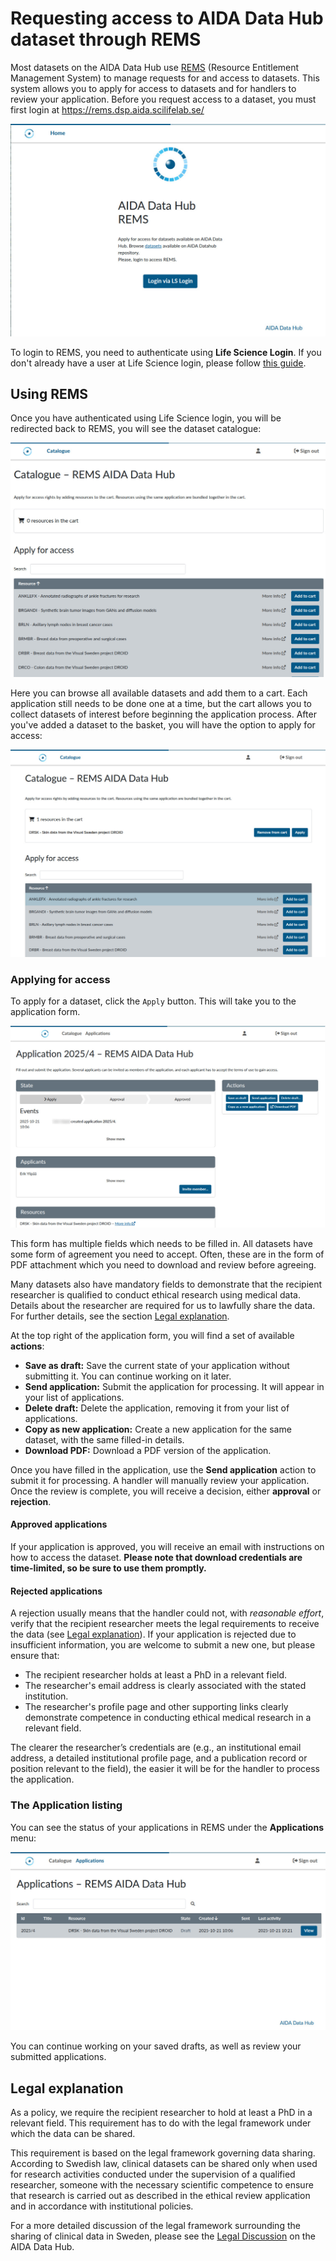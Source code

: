 # Requesting access to AIDA Data Hub dataset through REMS

Most datasets on the AIDA Data Hub use [REMS](https://github.com/CSCfi/rems) (Resource Entitlement Management System) to manage requests for and access to datasets. This system allows you to apply for access to datasets and for handlers to review your application. Before you request access to a dataset, you must first login at <https://rems.dsp.aida.scilifelab.se/>

![REMS Login Screen](imgs/data-sharing-request/rems-login-screen.jpg)

To login to REMS, you need to authenticate using **Life Science Login**. If you don't already have a user at Life Science login, please follow [this guide](../dsp/getting-started/life-science-login.md).

## Using REMS

Once you have authenticated using Life Science login, you will be redirected back to REMS, you will see the dataset catalogue:

![REMS Catalogue](imgs/data-sharing-request/rems-catalogue-items.jpg)

Here you can browse all available datasets and add them to a cart. Each application still needs to be done one at a time, but the cart allows you to collect datasets of interest before beginning the application process. After you've added a dataset to the basket, you will have the option to apply for access:

![REMS dataset in basket](imgs/data-sharing-request/rems-added-to-basket.jpg)

### Applying for access

To apply for a dataset, click the `Apply` button. This will take you to the application form.

![REMS dataset application form](imgs/data-sharing-request/rems-application-form.jpg)

This form has multiple fields which needs to be filled in. All datasets have some form of agreement you need to accept. Often, these are in the form of PDF attachment which you need to download and review before agreeing.

Many datasets also have mandatory fields to demonstrate that the recipient researcher is qualified to conduct ethical research using medical data. Details about the researcher are required for us to lawfully share the data. For further details, see the section [Legal explanation](#legal-explanation).

At the top right of the application form, you will find a set of available **actions**:

- **Save as draft:** Save the current state of your application without submitting it. You can continue working on it later.
- **Send application:** Submit the application for processing. It will appear in your list of applications.
- **Delete draft:** Delete the application, removing it from your list of applications.
- **Copy as new application:** Create a new application for the same dataset, with the same filled-in details.
- **Download PDF:** Download a PDF version of the application.

Once you have filled in the application, use the **Send application** action to submit it for processing. A handler will manually review your application. Once the review is complete, you will receive a decision, either **approval** or **rejection**.

#### Approved applications

If your application is approved, you will receive an email with instructions on how to access the dataset. **Please note that download credentials are time-limited, so be sure to use them promptly.**

#### Rejected applications

A rejection usually means that the handler could not, with _reasonable effort_, verify that the recipient researcher meets the legal requirements to receive the data (see [Legal explanation](#legal-explanation)). If your application is rejected due to insufficient information, you are welcome to submit a new one, but please ensure that:

- The recipient researcher holds at least a PhD in a relevant field.
- The researcher's email address is clearly associated with the stated institution.
- The researcher's profile page and other supporting links clearly demonstrate competence in conducting ethical medical research in a relevant field.

The clearer the researcher’s credentials are (e.g., an institutional email address, a detailed institutional profile page, and a publication record or position relevant to the field), the easier it will be for the handler to process the application.

### The Application listing

You can see the status of your applications in REMS under the **Applications** menu:

![REMS list of applications](imgs/data-sharing-request/rems-list-applications.jpg)

You can continue working on your saved drafts, as well as review your submitted applications.

## Legal explanation

As a policy, we require the recipient researcher to hold at least a PhD in a relevant field.
This requirement has to do with the legal framework under which the data can be shared.

This requirement is based on the legal framework governing data sharing. 
According to Swedish law, clinical datasets can be shared only when used for research activities conducted under the supervision of a qualified researcher, someone with the necessary scientific competence to ensure that research is carried out as described in the ethical review application and in accordance with institutional policies.

For a more detailed discussion of the legal framework surrounding the sharing of clinical data in Sweden, please see the [Legal Discussion](https://datahub.aida.scilifelab.se/sharing/legal/) on the AIDA Data Hub.

